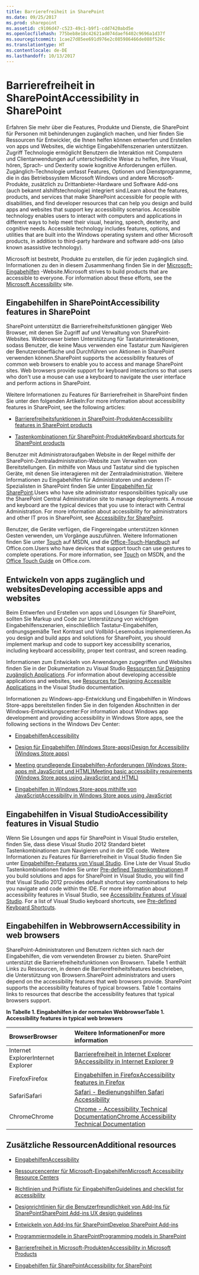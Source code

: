 ```yaml
---
title: Barrierefreiheit in SharePoint
ms.date: 09/25/2017
ms.prod: sharepoint
ms.assetid: c9106d47-c523-49c1-b9f1-cdd7420abd5e
ms.openlocfilehash: 775beb8e18c42621ad074daef6402c9696a1d37f
ms.sourcegitcommit: 1cae27d85ee691d976e2c085986466de088f526c
ms.translationtype: HT
ms.contentlocale: de-DE
ms.lasthandoff: 10/13/2017
---
```

# <a name="accessibility-in-sharepoint"></a><span data-ttu-id="fafe5-102">Barrierefreiheit in SharePoint</span><span class="sxs-lookup"><span data-stu-id="fafe5-102">Accessibility in SharePoint</span></span>
<span data-ttu-id="fafe5-p101">Erfahren Sie mehr über die Features, Produkte und Dienste, die SharePoint für Personen mit behinderungen zugänglich machen, und hier finden Sie Ressourcen für Entwickler, die Ihnen helfen können entwerfen und Erstellen von apps und Websites, die wichtige Eingabehilfenszenarien unterstützen. Zugriff Technologie ermöglicht Benutzern die Interaktion mit Computern und Clientanwendungen auf unterschiedliche Weise zu helfen, ihre Visual, hören, Sprach- und Dexterity sowie kognitive Anforderungen erfüllen. Zugänglich-Technologie umfasst Features, Optionen und Dienstprogramme, die in das Betriebssystem Microsoft Windows und andere Microsoft-Produkte, zusätzlich zu Drittanbieter-Hardware und Software Add-ons (auch bekannt alshilfstechnologie) integriert sind.</span><span class="sxs-lookup"><span data-stu-id="fafe5-p101">Learn about the features, products, and services that make SharePoint accessible for people with disabilities, and find developer resources that can help you design and build apps and websites that support key accessibility scenarios. Accessible technology enables users to interact with computers and applications in different ways to help meet their visual, hearing, speech, dexterity, and cognitive needs. Accessible technology includes features, options, and utilities that are built into the Windows operating system and other Microsoft products, in addition to third-party hardware and software add-ons (also known asassistive technology).</span></span>
  
    
    

<span data-ttu-id="fafe5-p102">Microsoft ist bestrebt, Produkte zu erstellen, die für jeden zugänglich sind. Informationen zu den in diesem Zusammenhang finden Sie in der  [Microsoft-Eingabehilfen](http://www.microsoft.com/enable/default.aspx) -Website.</span><span class="sxs-lookup"><span data-stu-id="fafe5-p102">Microsoft strives to build products that are accessible to everyone. For information about these efforts, see the  [Microsoft Accessibility](http://www.microsoft.com/enable/default.aspx) site.</span></span>
## <a name="accessibility-features-in-sharepoint"></a><span data-ttu-id="fafe5-108">Eingabehilfen in SharePoint</span><span class="sxs-lookup"><span data-stu-id="fafe5-108">Accessibility features in SharePoint</span></span>
<span data-ttu-id="fafe5-109"><a name="bkmk_AccessibilitySP2013"> </a></span><span class="sxs-lookup"><span data-stu-id="fafe5-109"></span></span>

<span data-ttu-id="fafe5-p103">SharePoint unterstützt die Barrierefreiheitsfunktionen gängiger Web Browser, mit denen Sie Zugriff auf und Verwaltung von SharePoint-Websites. Webbrowser bieten Unterstützung für Tastaturinteraktionen, sodass Benutzer, die keine Maus verwenden eine Tastatur zum Navigieren der Benutzeroberfläche und Durchführen von Aktionen in SharePoint verwenden können.</span><span class="sxs-lookup"><span data-stu-id="fafe5-p103">SharePoint supports the accessibility features of common web browsers to enable you to access and manage SharePoint sites. Web browsers provide support for keyboard interactions so that users who don't use a mouse can use a keyboard to navigate the user interface and perform actions in SharePoint.</span></span>
  
    
    
<span data-ttu-id="fafe5-112">Weitere Informationen zu Features für Barrierefreiheit in SharePoint finden Sie unter den folgenden Artikeln:</span><span class="sxs-lookup"><span data-stu-id="fafe5-112">For more information about accessibility features in SharePoint, see the following articles:</span></span>
  
    
    

-  [<span data-ttu-id="fafe5-113">Barrierefreiheitsfunktionen in SharePoint-Produkten</span><span class="sxs-lookup"><span data-stu-id="fafe5-113">Accessibility features in SharePoint products</span></span>](http://office.microsoft.com/en-us/sharepoint-foundation-help/accessibility-features-in-sharepoint-products-HA102772892.aspx?CTT=1)
    
  
-  [<span data-ttu-id="fafe5-114">Tastenkombinationen für SharePoint-Produkte</span><span class="sxs-lookup"><span data-stu-id="fafe5-114">Keyboard shortcuts for SharePoint products</span></span>](http://office.microsoft.com/en-us/sharepoint-foundation-help/keyboard-shortcuts-for-sharepoint-products-HA102772894.aspx?CTT=5&amp;origin=HA102772892)
    
  
<span data-ttu-id="fafe5-p104">Benutzer mit Administratoraufgaben Website in der Regel mithilfe der SharePoint-Zentraladministration-Website zum Verwalten von Bereitstellungen. Ein mithilfe von Maus und Tastatur sind die typischen Geräte, mit denen Sie interagieren mit der Zentraladministration. Weitere Informationen zu Eingabehilfen für Administratoren und anderen IT-Spezialisten in SharePoint finden Sie unter  [Eingabehilfen für SharePoint](http://technet.microsoft.com/en-us/library/jj219681.aspx).</span><span class="sxs-lookup"><span data-stu-id="fafe5-p104">Users who have site administrator responsibilities typically use the SharePoint Central Administration site to manage deployments. A mouse and keyboard are the typical devices that you use to interact with Central Administration. For more information about accessibility for administrators and other IT pros in SharePoint, see  [Accessibility for SharePoint](http://technet.microsoft.com/en-us/library/jj219681.aspx).</span></span>
  
    
    
<span data-ttu-id="fafe5-p105">Benutzer, die Geräte verfügen, die Fingereingabe unterstützen können Gesten verwenden, um Vorgänge auszuführen. Weitere Informationen finden Sie unter  [Touch](http://msdn.microsoft.com/en-us/library/windows/desktop/cc872774.aspx) auf MSDN, und die [Office-Touch-Handbuch](http://office.microsoft.com/en-us/support/office-touch-guide-HA102823845.aspx) auf Office.com.</span><span class="sxs-lookup"><span data-stu-id="fafe5-p105">Users who have devices that support touch can use gestures to complete operations. For more information, see  [Touch](http://msdn.microsoft.com/en-us/library/windows/desktop/cc872774.aspx) on MSDN, and the [Office Touch Guide](http://office.microsoft.com/en-us/support/office-touch-guide-HA102823845.aspx) on Office.com.</span></span>
  
    
    

## <a name="developing-accessible-apps-and-websites"></a><span data-ttu-id="fafe5-120">Entwickeln von apps zugänglich und websites</span><span class="sxs-lookup"><span data-stu-id="fafe5-120">Developing accessible apps and websites</span></span>
<span data-ttu-id="fafe5-121"><a name="bkmk_DevAccessibleApps"> </a></span><span class="sxs-lookup"><span data-stu-id="fafe5-121"></span></span>

<span data-ttu-id="fafe5-122">Beim Entwerfen und Erstellen von apps und Lösungen für SharePoint, sollten Sie Markup und Code zur Unterstützung von wichtigen Eingabehilfenszenarien, einschließlich Tastatur-Eingabehilfen, ordnungsgemäße Text Kontrast und Vollbild-Lesemodus implementieren.</span><span class="sxs-lookup"><span data-stu-id="fafe5-122">As you design and build apps and solutions for SharePoint, you should implement markup and code to support key accessibility scenarios, including keyboard accessibility, proper text contrast, and screen reading.</span></span>
  
    
    
<span data-ttu-id="fafe5-123">Informationen zum Entwickeln von Anwendungen zugegriffen und Websites finden Sie in der Dokumentation zu Visual Studio [Ressourcen für Designing zugänglich Applications](http://msdn.microsoft.com/library/426bf023-bb34-43c4-9edb-c307191c8170%28Office.15%29.aspx) .</span><span class="sxs-lookup"><span data-stu-id="fafe5-123">For information about developing accessible applications and websites, see  [Resources for Designing Accessible Applications](http://msdn.microsoft.com/library/426bf023-bb34-43c4-9edb-c307191c8170%28Office.15%29.aspx) in the Visual Studio documentation.</span></span>
  
    
    
<span data-ttu-id="fafe5-124">Informationen zu Windows-app-Entwicklung und Eingabehilfen in Windows Store-apps bereitstellen finden Sie in den folgenden Abschnitten in der Windows-Entwicklungscenter:</span><span class="sxs-lookup"><span data-stu-id="fafe5-124">For information about Windows app development and providing accessibility in Windows Store apps, see the following sections in the Windows Dev Center:</span></span>
  
    
    

-  [<span data-ttu-id="fafe5-125">Eingabehilfen</span><span class="sxs-lookup"><span data-stu-id="fafe5-125">Accessibility</span></span>](http://msdn.microsoft.com/en-us/windows/bb735024.aspx)
    
  
-  [<span data-ttu-id="fafe5-126">Design für Eingabehilfen (Windows Store-apps)</span><span class="sxs-lookup"><span data-stu-id="fafe5-126">Design for Accessibility (Windows Store apps)</span></span>](http://msdn.microsoft.com/en-us/library/windows/apps/hh700407.aspx)
    
  
-  [<span data-ttu-id="fafe5-127">Meeting grundlegende Eingabehilfen-Anforderungen (Windows Store-apps mit JavaScript und HTML)</span><span class="sxs-lookup"><span data-stu-id="fafe5-127">Meeting basic accessibility requirements (Windows Store apps using JavaScript and HTML)</span></span>](http://msdn.microsoft.com/en-us/library/windows/apps/hh700338.aspx)
    
  
-  [<span data-ttu-id="fafe5-128">Eingabehilfen in Windows Store-apps mithilfe von JavaScript</span><span class="sxs-lookup"><span data-stu-id="fafe5-128">Accessibility in Windows Store apps using JavaScript</span></span>](http://msdn.microsoft.com/en-us/library/windows/apps/hh452702.aspx)
    
  

## <a name="accessibility-features-in-visual-studio"></a><span data-ttu-id="fafe5-129">Eingabehilfen in Visual Studio</span><span class="sxs-lookup"><span data-stu-id="fafe5-129">Accessibility features in Visual Studio</span></span>
<span data-ttu-id="fafe5-130"><a name="bkmk_AccessVS"> </a></span><span class="sxs-lookup"><span data-stu-id="fafe5-130"></span></span>

<span data-ttu-id="fafe5-p106">Wenn Sie Lösungen und apps für SharePoint in Visual Studio erstellen, finden Sie, dass diese Visual Studio 2012 Standard bietet Tastenkombinationen zum Navigieren und in der IDE code. Weitere Informationen zu Features für Barrierefreiheit in Visual Studio finden Sie unter  [Eingabehilfen-Features von Visual Studio](http://msdn.microsoft.com/library/aa1ada29-4d93-4bf0-af8b-03633fcb0fba%28Office.15%29.aspx). Eine Liste der Visual Studio Tastenkombinationen finden Sie unter  [Pre-defined Tastenkombinationen](http://msdn.microsoft.com/library/c2c64648-00f8-4e48-a8a0-96c67cfd968c%28Office.15%29.aspx).</span><span class="sxs-lookup"><span data-stu-id="fafe5-p106">If you build solutions and apps for SharePoint in Visual Studio, you will find that Visual Studio 2012 provides default shortcut key combinations to help you navigate and code within the IDE. For more information about accessibility features in Visual Studio, see  [Accessibility Features of Visual Studio](http://msdn.microsoft.com/library/aa1ada29-4d93-4bf0-af8b-03633fcb0fba%28Office.15%29.aspx). For a list of Visual Studio keyboard shortcuts, see  [Pre-defined Keyboard Shortcuts](http://msdn.microsoft.com/library/c2c64648-00f8-4e48-a8a0-96c67cfd968c%28Office.15%29.aspx).</span></span>
  
    
    

## <a name="accessibility-in-web-browsers"></a><span data-ttu-id="fafe5-134">Eingabehilfen in Webbrowsern</span><span class="sxs-lookup"><span data-stu-id="fafe5-134">Accessibility in web browsers</span></span>
<span data-ttu-id="fafe5-135"><a name="bkmk_AccessBrowsers"> </a></span><span class="sxs-lookup"><span data-stu-id="fafe5-135"></span></span>

<span data-ttu-id="fafe5-p107">SharePoint-Administratoren und Benutzern richten sich nach der Eingabehilfen, die vom verwendeten Browser zu bieten. SharePoint unterstützt die Barrierefreiheitsfunktionen von Browsern. Tabelle 1 enthält Links zu Ressourcen, in denen die Barrierefreiheitsfeatures beschrieben, die Unterstützung von Browsern.</span><span class="sxs-lookup"><span data-stu-id="fafe5-p107">SharePoint administrators and users depend on the accessibility features that web browsers provide. SharePoint supports the accessibility features of typical browsers. Table 1 contains links to resources that describe the accessibility features that typical browsers support.</span></span>
  
    
    

<span data-ttu-id="fafe5-139">**In Tabelle 1. Eingabehilfen in der normalen Webbrowser**</span><span class="sxs-lookup"><span data-stu-id="fafe5-139">**Table 1. Accessibility features in typical web browsers**</span></span>


|<span data-ttu-id="fafe5-140">**Browser**</span><span class="sxs-lookup"><span data-stu-id="fafe5-140">**Browser**</span></span>|<span data-ttu-id="fafe5-141">**Weitere Informationen**</span><span class="sxs-lookup"><span data-stu-id="fafe5-141">**For more information**</span></span>|
|:-----|:-----|
|<span data-ttu-id="fafe5-142">Internet Explorer</span><span class="sxs-lookup"><span data-stu-id="fafe5-142">Internet Explorer</span></span>  <br/> | [<span data-ttu-id="fafe5-143">Barrierefreiheit in Internet Explorer 9</span><span class="sxs-lookup"><span data-stu-id="fafe5-143">Accessibility in Internet Explorer 9</span></span>](http://www.microsoft.com/enable/products/ie9/default.aspx) <br/> |
|<span data-ttu-id="fafe5-144">Firefox</span><span class="sxs-lookup"><span data-stu-id="fafe5-144">Firefox</span></span>  <br/> | [<span data-ttu-id="fafe5-145">Eingabehilfen in Firefox</span><span class="sxs-lookup"><span data-stu-id="fafe5-145">Accessibility features in Firefox</span></span>](http://go.microsoft.com/fwlink/p/?LinkId=275209) <br/> |
|<span data-ttu-id="fafe5-146">Safari</span><span class="sxs-lookup"><span data-stu-id="fafe5-146">Safari</span></span>  <br/> | [<span data-ttu-id="fafe5-147">Safari - Bedienungshilfen </span><span class="sxs-lookup"><span data-stu-id="fafe5-147">Safari Accessibility</span></span>](http://go.microsoft.com/fwlink/p/?LinkId=275210) <br/> |
|<span data-ttu-id="fafe5-148">Chrome</span><span class="sxs-lookup"><span data-stu-id="fafe5-148">Chrome</span></span>  <br/> | [<span data-ttu-id="fafe5-149">Chrome - Accessibility Technical Documentation</span><span class="sxs-lookup"><span data-stu-id="fafe5-149">Chrome Accessibility Technical Documentation</span></span>](http://go.microsoft.com/fwlink/p/?LinkId=275211) <br/> |
   

## <a name="additional-resources"></a><span data-ttu-id="fafe5-150">Zusätzliche Ressourcen</span><span class="sxs-lookup"><span data-stu-id="fafe5-150">Additional resources</span></span>
<span data-ttu-id="fafe5-151"><a name="bk_addresources"> </a></span><span class="sxs-lookup"><span data-stu-id="fafe5-151"></span></span>


-  [<span data-ttu-id="fafe5-152">Eingabehilfen</span><span class="sxs-lookup"><span data-stu-id="fafe5-152">Accessibility</span></span>](http://msdn.microsoft.com/en-us/windows/bb735024.aspx)
    
  
-  [<span data-ttu-id="fafe5-153">Ressourcencenter für Microsoft-Eingabehilfen</span><span class="sxs-lookup"><span data-stu-id="fafe5-153">Microsoft Accessibility Resource Centers</span></span>](http://www.microsoft.com/enable/centers/)
    
  
-  [<span data-ttu-id="fafe5-154">Richtlinien und Prüfliste für Eingabehilfen</span><span class="sxs-lookup"><span data-stu-id="fafe5-154">Guidelines and checklist for accessibility</span></span>](http://msdn.microsoft.com/en-us/library/windows/apps/hh700325.aspx)
    
  
-  [<span data-ttu-id="fafe5-155">Designrichtlinien für die Benutzerfreundlichkeit von Add-Ins für SharePoint</span><span class="sxs-lookup"><span data-stu-id="fafe5-155">SharePoint Add-ins UX design guidelines</span></span>](http://msdn.microsoft.com/library/a4a8f53c-27d7-43dc-b6db-aa7b1f1c7d45%28Office.15%29.aspx)
    
  
-  [<span data-ttu-id="fafe5-156">Entwickeln von Add-Ins für SharePoint</span><span class="sxs-lookup"><span data-stu-id="fafe5-156">Develop SharePoint Add-ins</span></span>](../sp-add-ins/sharepoint-add-ins.md)
    
  
-  [<span data-ttu-id="fafe5-157">Programmiermodelle in SharePoint</span><span class="sxs-lookup"><span data-stu-id="fafe5-157">Programming models in SharePoint</span></span>](programming-models-in-sharepoint.md)
    
  
-  [<span data-ttu-id="fafe5-158">Barrierefreiheit in Microsoft-Produkten</span><span class="sxs-lookup"><span data-stu-id="fafe5-158">Accessibility in Microsoft Products</span></span>](http://www.microsoft.com/enable/products/default.aspx)
    
  
-  [<span data-ttu-id="fafe5-159">Eingabehilfen für SharePoint</span><span class="sxs-lookup"><span data-stu-id="fafe5-159">Accessibility for SharePoint</span></span>](http://technet.microsoft.com/en-us/library/jj219681.aspx)
    
  

